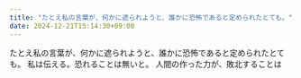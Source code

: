 ```yaml
---
title: "たとえ私の言葉が、何かに遮られようと、誰かに恐怖であると定められたとても。"
date: 2024-12-21T15:14:30+09:00
---
```

たとえ私の言葉が、何かに遮られようと、誰かに恐怖であると定められたとても。
私は伝える。恐れることは無いと。
人間の作った力が、敗北することは
